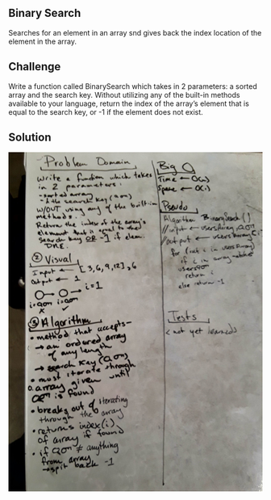 ﻿## Binary Search
  Searches for an element in an array snd gives back the index 
  location of the element in the array. 
​
## Challenge
  Write a function called BinarySearch which takes in 2 
  parameters: a sorted array and the search key. Without 
  utilizing any of the built-in methods available to your 
  language, return the index of the array’s element that is 
  equal to the search key, or -1 if the element does not exist.
​
## Solution
![Binary Search](https://github.com/Rhiannon98/Algorithms_and_Data_Structures/blob/master/Assets/BinarySearch.jpg)​
